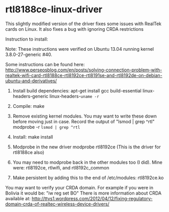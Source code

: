 rtl8188ce-linux-driver
======================

This slightly modified version of the driver fixes some issues with RealTek cards on Linux.  It also fixes a bug with ignoring CRDA restrictions


Instruction to install:

Note:  These instructions were verified on Ubuntu 13.04 running kernel 3.8.0-27-generic #40.

Some instructions can be found here:  http://www.perseosblog.com/en/posts/solving-connection-problem-with-realtek-wifi-card-rtl8188ce-rtl8192ce-rtl8191se-and-rtl8192de-on-debian-ubuntu-and-derivatives/

1.  Install build dependencies:
    apt-get install gcc build-essential linux-headers-generic linux-headers-`uname -r`

2. Compile:
    make

3. Remove existing kernel modules.  You may want to write these down before moving just in case.  Record the output of "lsmod | grep ^rtl"
    modprobe -r `lsmod | grep ^rtl`

4. Install:
    make install

5. Modprobe in the new driver
    modprobe rtl8192ce (This is the driver for rtl8188ce also)

6. You may need to modprobe back in the other modules too (I did).  Mine were: rtl8192ce, rtlwifi, and rtl8192c_common

7. Make persistent by adding this to the end of /etc/modules:
    rtl8192ce.ko


You may want to verify your CRDA domain.  For example if you were in Bolivia it would be: "iw reg set BO"
There is more information about CRDA available at: http://ttys1.wordpress.com/2012/04/12/fixing-regulatory-domain-crda-of-realtec-wireless-device-drivers/
